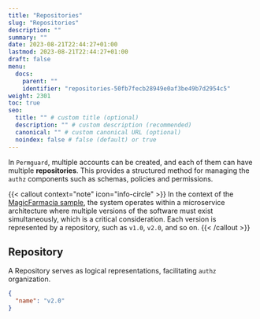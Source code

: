 ```yaml
---
title: "Repositories"
slug: "Repositories"
description: ""
summary: ""
date: 2023-08-21T22:44:27+01:00
lastmod: 2023-08-21T22:44:27+01:00
draft: false
menu:
  docs:
    parent: ""
    identifier: "repositories-50fb7fecb28949e0af3be49b7d2954c5"
weight: 2301
toc: true
seo:
  title: "" # custom title (optional)
  description: "" # custom description (recommended)
  canonical: "" # custom canonical URL (optional)
  noindex: false # false (default) or true
---
```

In `Permguard`, multiple accounts can be created, and each of them can have multiple **repositories**. This provides a structured method for managing the `authz` components such as schemas, policies and permissions.

{{< callout context="note" icon="info-circle" >}}
In the context of the [MagicFarmacia sample](/docs/overview/adoption-through-example#integration-use-case-pharmacy-branch-management), the system operates within a microservice architecture where multiple versions of the software must exist simultaneously, which is a critical consideration. Each version is represented by a repository, such as `v1.0`, `v2.0`, and so on.
{{< /callout >}}

## Repository
A Repository serves as logical representations, facilitating `authz` organization.

```json
{
  "name": "v2.0"
}
```
